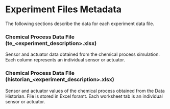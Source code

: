 # Experiment Files Metadata
The following sections describe the data for each experiment data file.

### Chemical Process Data File (te_<experiment_description>.xlsx)
Sensor and actuator data obtained from the chemical process simulation. Each column represents an individual sensor or actuator.

### Chemical Process Data File (historian_<experiment_description>.xlsx)
Sensor and actuator values of the chemical process obtained from the Data Historian. File is stored in Excel foramt. Each worksheet tab is an individual sensor or actuator.


